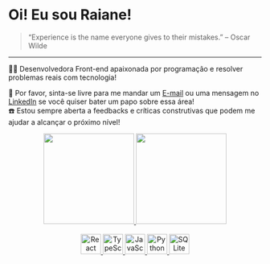 # Oi! Eu sou Raiane!

>“Experience is the name everyone gives to their mistakes.” – Oscar Wilde
<hr> 

👩‍💻 Desenvolvedora Front-end apaixonada por programação e resolver problemas reais com tecnologia! <br>

📩 Por favor, sinta-se livre para me mandar um <a href="mailto:raiane.oliveira404@gmail.com">E-mail</a> ou uma mensagem no [LinkedIn](https://www.linkedin.com/in/raiane-oliveira-dev/) se você quiser bater um papo sobre essa área!<br>
☎️ Estou sempre aberta a feedbacks e críticas construtivas que podem me ajudar a alcançar o próximo nível!

<div align="center">
  <a target="_blank" href="https://github.com/raiane-oliveira">
  <img height="180em" src="https://github-personal-readme-stats.vercel.app/api?username=raiane-oliveira&show_icons=true&theme=radical&include_all_commits=true&count_private=true&border_radius=10"/>
  <img height="180em" src="https://github-personal-readme-stats.vercel.app/api/top-langs/?username=raiane-oliveira&layout=compact&langs_count=16&theme=radical&border_radius=10"/>
</div>

<div align="center"><br>
    <img title="React" alt="React icon" height="40" width="40" src="https://cdn.jsdelivr.net/gh/devicons/devicon/icons/react/react-original.svg" />
    <img title="TypeScript" alt="TypeScript icon" height="40" width="40" src="https://cdn.jsdelivr.net/gh/devicons/devicon/icons/typescript/typescript-original.svg" />
    <img title="JavaScript" alt="JavaScript" height="40" width="40" src="https://cdn.jsdelivr.net/gh/devicons/devicon/icons/javascript/javascript-original.svg" />
    <img title="Python" alt="Python" height="40" width="40" src="https://cdn.jsdelivr.net/gh/devicons/devicon/icons/python/python-original.svg" />
    <img title="SQLite" alt="SQLite" height="40" width="40" src="https://cdn.jsdelivr.net/gh/devicons/devicon/icons/sqlite/sqlite-original.svg" />
</div>
  
##
